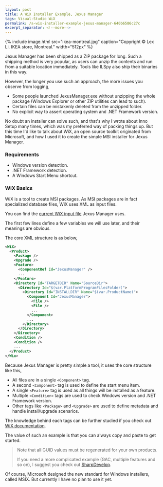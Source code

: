 ```yaml
---
layout: post
title: A WiX Installer Example, Jexus Manager
tags: Visual-Studio WiX
permalink: /a-wix-installer-example-jexus-manager-640b6586c27c
excerpt_separator: <!--more-->
---
```

{% include image.html
src="ikea-montreal.jpg" caption="Copyright © Lex Li. IKEA store, Montreal." width="512px" %}

Jexus Manager has been shipped as a ZIP package for long. Such a shipping method is very popular, as users can unzip the contents and run from a suitable location immediately. Tools like ILSpy also ship their binaries in this way.

However, the longer you use such an approach, the more issues you observe from logging,

* Some people launched JexusManager.exe without unzipping the whole package (Windows Explorer or other ZIP utilities can lead to such).
* Certain files can be mistakenly deleted from the unzipped folder.
* No explicit way to assert operating system and .NET Framework version.

No doubt an installer can solve such, and that's why I wrote about Inno Setup many times, which was my preferred way of packing things up. But this time I'd like to talk about WiX, an open source toolkit originated from Microsoft, and how I used it to create the simple MSI installer for Jexus Manager.
<!--more-->

### Requirements

* Windows version detection.
* .NET Framework detection.
* A Windows Start Menu shortcut.

### WiX Basics

WiX is a tool to create MSI packages. As MSI packages are in fact specialized database files, WiX uses XML as input files.

You can find the [current WiX input file](https://github.com/jexuswebserver/JexusManager/blob/master/Setup/Product.wxs) Jexus Manager uses.

The first few lines define a few variables we will use later, and their meanings are obvious.

The core XML structure is as below,

``` xml
<WiX>
  <Product>
    <Package />
    <Upgrade />
    <Feature>
      <ComponentRef Id="JexusManager" />
      ...
    </Feature>
    <Directory Id="TARGETDIR" Name="SourceDir">
      <Directory Id="$(var.PlatformProgramFilesFolder)">
        <Directory Id="INSTALLDIR" Name="$(var.ProductName)">
          <Component Id="JexusManager">
            <File />
            <File />
            ...
          </Component>
          ...
        </Directory>
      </Directory>
    </Directory>
    <Condition />
    <Condition />
    ...
  </Product>
</Wix>
```

Because Jexus Manager is pretty simple a tool, it uses the core structure like this,

* All files are in a single `<Component>` tag.
* A second `<Component>` tag is used to define the start menu item.
* A single `<Feature>` tag is used as all things will be installed as a feature.
* Multiple `<Condition>` tags are used to check Windows version and .NET Framework version.
* Other tags like `<Package>` and `<Upgrade>` are used to define metadata and handle install/upgrade scenarios.

The knowledge behind each tags can be further studied if you check out [WiX documentation](http://wixtoolset.org/documentation/).

The value of such an example is that you can always copy and paste to get started.

> Note that all GUID values must be regenerated for your own products.
>
> If you need a more complicated example (GAC, multiple features and so on), I suggest you check out [SharpDevelop](https://github.com/icsharpcode/SharpDevelop/tree/master/src/Setup).

Of course, Microsoft designed the new standard for Windows installers, called MSIX. But currently I have no plan to use it yet.
